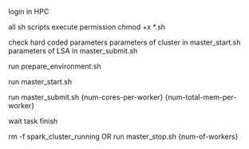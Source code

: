 login in HPC

all sh scripts execute permission
chmod +x *.sh

check hard coded parameters
parameters of cluster in master_start.sh
parameters of LSA in master_submit.sh

run prepare_environment.sh

run master_start.sh

run master_submit.sh {num-cores-per-worker} {num-total-mem-per-worker}

wait task finish

rm -f spark_cluster_running
OR
run master_stop.sh {num-of-workers}

